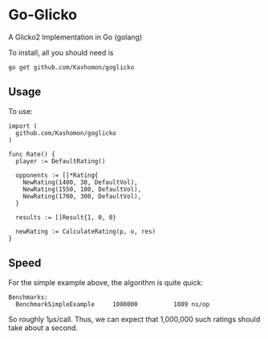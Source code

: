 Go-Glicko
========

A Glicko2 Implementation in Go (golang)

To install, all you should need is

    go get github.com/Kashomon/goglicko

Usage
-----

To use:

    import (
      github.com/Kashomon/goglicko
    )

    func Rate() {
      player := DefaultRating()

      opponents := []*Rating{
        NewRating(1400, 30, DefaultVol),
        NewRating(1550, 100, DefaultVol),
        NewRating(1700, 300, DefaultVol),
      }

      results := []Result{1, 0, 0}

      newRating := CalculateRating(p, o, res)
    }

Speed
-----

For the simple example above, the algorithm is quite quick:

    Benchmarks:
      BenchmarkSimpleExample	 1000000	      1089 ns/op

So roughly 1μs/call. Thus, we can expect that 1,000,000 such ratings should take
about a second.
